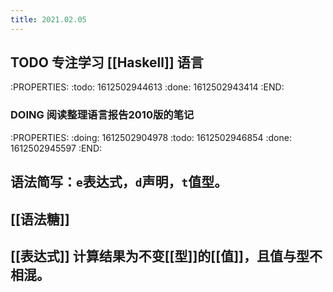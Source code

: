 ```yaml
---
title: 2021.02.05
---
```


## TODO 专注学习 [[Haskell]] 语言
:PROPERTIES:
:todo: 1612502944613
:done: 1612502943414
:END:
### DOING 阅读整理语言报告2010版的笔记
:PROPERTIES:
:doing: 1612502904978
:todo: 1612502946854
:done: 1612502945597
:END:
## 语法简写：`e`表达式，`d`声明，`t`值型。
## [[语法糖]]
## [[表达式]] 计算结果为不变[[型]]的[[值]]，且值与型不相混。
##
